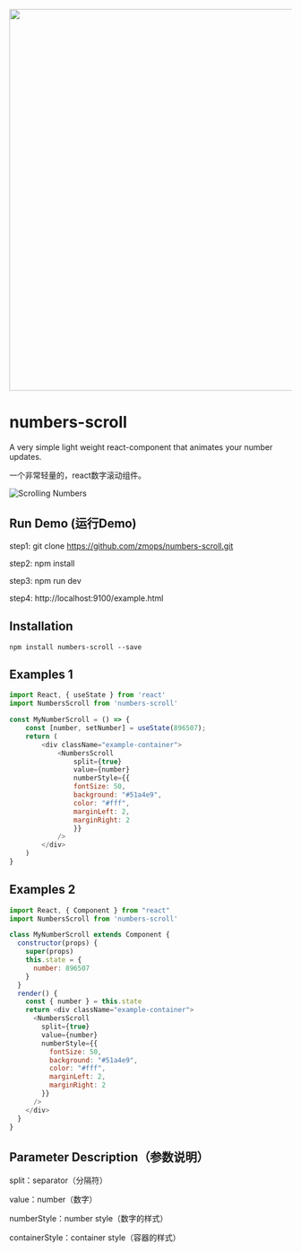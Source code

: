 <p align=center>
    <img width=680 src="https://www.webfunny.cn/resource/tuiguang.png"/>
</p>

# numbers-scroll

A very simple light weight react-component that animates your number updates.

一个非常轻量的，react数字滚动组件。

![Scrolling Numbers](https://www.webfunny.cn/resource/scroll.gif)

## Run Demo (运行Demo)

step1: git clone https://github.com/zmops/numbers-scroll.git

step2: npm install

step3: npm run dev

step4: http://localhost:9100/example.html


## Installation

`npm install numbers-scroll --save`


## Examples 1

```javascript
import React, { useState } from 'react'
import NumbersScroll from 'numbers-scroll'

const MyNumberScroll = () => {
    const [number, setNumber] = useState(896507);
    return (
        <div className="example-container">
            <NumbersScroll
                split={true}
                value={number}
                numberStyle={{
                fontSize: 50,
                background: "#51a4e9",
                color: "#fff",
                marginLeft: 2,
                marginRight: 2
                }}
            />
        </div>
    )
}
```

## Examples 2

```javascript
import React, { Component } from "react"
import NumbersScroll from 'numbers-scroll'

class MyNumberScroll extends Component {
  constructor(props) {
    super(props)
    this.state = {
      number: 896507
    }
  }
  render() {
    const { number } = this.state
    return <div className="example-container">
      <NumbersScroll
        split={true}
        value={number}
        numberStyle={{
          fontSize: 50,
          background: "#51a4e9",
          color: "#fff",
          marginLeft: 2,
          marginRight: 2
        }}
      />
    </div>
  }
}
```

## Parameter Description（参数说明）

split：separator（分隔符）

value：number（数字）

numberStyle：number style（数字的样式）

containerStyle：container style（容器的样式）
